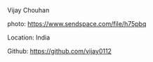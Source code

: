 Vijay Chouhan

photo: https://www.sendspace.com/file/h75pbq 

Location: India

Github: https://github.com/vijay0112
